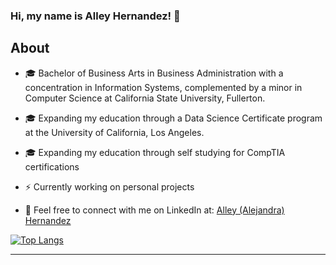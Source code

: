 ### Hi, my name is Alley Hernandez! :wave:

## About

- 🎓 Bachelor of Business Arts in Business Administration with a concentration in Information Systems, complemented by a minor in Computer Science at California State University, Fullerton.

- 🎓 Expanding my education through a Data Science Certificate program at the University of California, Los Angeles.

- 🎓 Expanding my education through self studying for CompTIA certifications

- ⚡️ Currently working on personal projects

- 💭 Feel free to connect with me on LinkedIn at: [Alley (Alejandra) Hernandez](https://www.linkedin.com/in/alleyhernandez/)

[![Top Langs](https://github-readme-stats.vercel.app/api/top-langs/?username=alleyhernandez&layout=donut&hide=javascript,html)](https://github.com/alleyhernandez/github-readme-stats)


---


<!--
**alleyhernandez/alleyhernandez** is a ✨ _special_ ✨ repository because its `README.md` (this file) appears on your GitHub profile.



-->
